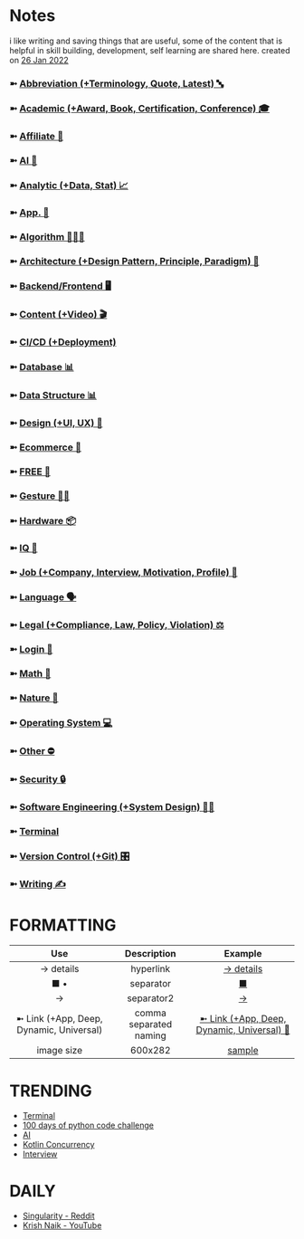 # Notes
i like writing and saving things that are useful, some of the content that is helpful in skill building, development, self learning are shared here.
created on [26 Jan 2022](https://github.com/shanraisshan/Notes/commit/6de4ecb3eb1adf81f1c99d59be4d6479030b928d)

### ➼ [Abbreviation (+Terminology, Quote, Latest) 🔤](/Abbreviation)
### ➼ [Academic (+Award, Book, Certification, Conference) 🎓](/Academic)
### ➼ [Affiliate 🤝](/Affiliate)
### ➼ [AI 🤖](/AI)
### ➼ [Analytic (+Data, Stat) 📈](/Analytic)
### ➼ [App. 📱](/App)
### ➼ [Algorithm 👨🏻‍💻](/Algorithm)
### ➼ [Architecture (+Design Pattern, Principle, Paradigm) 🧱](Architecture)
### ➼ [Backend/Frontend 🖥️](/Backend)
### ➼ [Content (+Video) 🎬](/Content)
### ➼ [CI/CD (+Deployment)](/CiCd)
### ➼ [Database 📊](/Database)
### ➼ [Data Structure 📊](/DataStructure)
### ➼ [Design (+UI, UX) 🎨](/Design)
### ➼ [Ecommerce 🛒](/Ecommerce)
### ➼ [FREE 💸](/FREE)
### ➼ [Gesture 🤏🏻](/Gesture)
### ➼ [Hardware 📦](/Hardware)
### ➼ [IQ 🧠](/IQ)
### ➼ [Job (+Company, Interview, Motivation, Profile) 💼](/Job)
### ➼ [Language 🗣️](/Language)
### ➼ [Legal (+Compliance, Law, Policy, Violation) ⚖️](/Legal)
### ➼ [Login 🔐](/Login)
### ➼ [Math 🔢](/Math)
### ➼ [Nature 🌳](/Nature)
### ➼ [Operating System 💻](/Operating)
### ➼ [Other ⛔](/Other)
### ➼ [Security 🔒](/Security)
### ➼ [Software Engineering (+System Design) 👷🏻](/Software)
### ➼ [Terminal](/Terminal)
### ➼ [Version Control (+Git) 🎛️](/Version)
### ➼ [Writing ✍️](/Writing)

# FORMATTING

Use|Description|Example
:-:|:-:|:-:
-> details|hyperlink|[-> details](Language/Kotlin/README.md#function)
■ •|separator|[■](Academic/Book#author)
->|separator2|[->](Language/Kotlin#list)
➼ Link (+App, Deep, Dynamic, Universal)|comma separated naming| [➼ Link (+App, Deep, Dynamic, Universal) 🔗](App/Android#-link-appdeepdynamicuniversal-)
image size|600x282|[sample](App/Android/Architecture/Pattern/Dependency/!/dagger1.png)

# TRENDING

- [Terminal](Terminal)
- [100 days of python code challenge](Algorithm/Python100/README.md)
- [AI](/AI/Abbreviation)
- [Kotlin Concurrency](Language/Kotlin/Concurrency)
- [Interview](https://github.com/shanraisshan/Personal/tree/main/Job/Interview/Technical/Gaditek/Question/README.md)

# DAILY

- [Singularity - Reddit](https://www.reddit.com/r/singularity/)
- [Krish Naik - YouTube](https://www.youtube.com/@krishnaik06)
